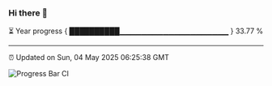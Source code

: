 ### Hi there 👋

⏳ Year progress { ██████████▁▁▁▁▁▁▁▁▁▁▁▁▁▁▁▁▁▁▁▁ } 33.77 %

---

⏰ Updated on Sun, 04 May 2025 06:25:38 GMT

![Progress Bar CI](https://github.com/liununu/liununu/workflows/Progress%20Bar%20CI/badge.svg)
